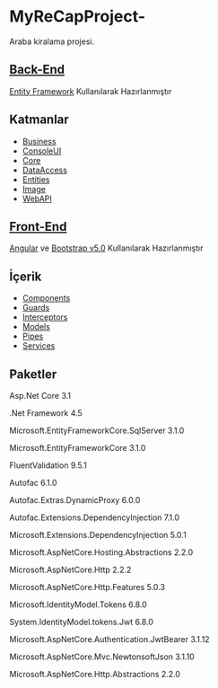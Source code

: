 # MyReCapProject-

Araba kiralama projesi.

## [Back-End](https://github.com/esra56/MyReCapProject-/tree/master)
[Entity Framework](https://docs.microsoft.com/tr-tr/ef/core/get-started/overview/first-app?tabs=netcore-cli) Kullanılarak Hazırlanmıştır
## Katmanlar

* [Business](https://github.com/esra56/MyReCapProject-/tree/master/Business)
* [ConsoleUI](https://github.com/esra56/MyReCapProject-/tree/master/ConsoleUI)
* [Core](https://github.com/esra56/MyReCapProject-/tree/master/Core)
* [DataAccess](https://github.com/esra56/MyReCapProject-/tree/master/DataAccess)
* [Entities](https://github.com/esra56/MyReCapProject-/tree/master/Entities)
* [Image](https://github.com/esra56/MyReCapProject-/tree/master/Image)
* [WebAPI](https://github.com/esra56/MyReCapProject-/tree/master/WebAPI)
## [Front-End](https://github.com/esra56/recap-frontend/tree/master)
[Angular](https://angular.io/cli) ve [Bootstrap v5.0](https://getbootstrap.com/docs/5.0/getting-started/introduction/) Kullanılarak Hazırlanmıştır

## İçerik
* [Components](https://github.com/esra56/recap-frontend/tree/master/src/app/components)
* [Guards](https://github.com/esra56/recap-frontend/tree/master/src/app/guards)
* [Interceptors](https://github.com/esra56/recap-frontend/tree/master/src/app/interceptors)
* [Models](https://github.com/esra56/recap-frontend/tree/master/src/app/models)
* [Pipes](https://github.com/esra56/recap-frontend/tree/master/src/app/pipes)
* [Services](https://github.com/esra56/recap-frontend/tree/master/src/app/services)

## Paketler

 Asp.Net Core 3.1
 
 .Net Framework 4.5
 
 Microsoft.EntityFrameworkCore.SqlServer 3.1.0
 
 Microsoft.EntityFrameworkCore 3.1.0
 
 FluentValidation 9.5.1
 
Autofac 6.1.0

Autofac.Extras.DynamicProxy 6.0.0

Autofac.Extensions.DependencyInjection 7.1.0

Microsoft.Extensions.DependencyInjection 5.0.1

Microsoft.AspNetCore.Hosting.Abstractions 2.2.0

Microsoft.AspNetCore.Http 2.2.2

Microsoft.AspNetCore.Http.Features 5.0.3

Microsoft.IdentityModel.Tokens 6.8.0

System.IdentityModel.tokens.Jwt 6.8.0

Microsoft.AspNetCore.Authentication.JwtBearer 3.1.12

Microsoft.AspNetCore.Mvc.NewtonsoftJson 3.1.10

Microsoft.AspNetCore.Http.Abstractions 2.2.0
